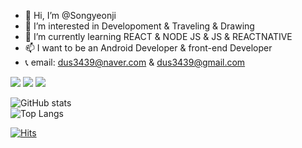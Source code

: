- 👋 Hi, I’m @Songyeonji
- 👀 I’m interested in Developoment & Traveling & Drawing
- 🌱 I’m currently learning REACT & NODE JS & JS & REACTNATIVE
- 📫 I want to be an Android Developer & front-end Developer
- 📞 email: dus3439@naver.com & dus3439@gmail.com 

<!---
Songyeonji/Songyeonji is a ✨ special ✨ repository because its `README.md` (this file) appears on your GitHub profile.
You can click the Prev link to take a look at your changes.
--->


<a href="https://pacific-crayon-a46.notion.site/11e8016498e3440f8fce9a5944e933e2" target="_blank"><img src="https://img.shields.io/badge/Notion-00c9f2?style=flat-square&logo=notion&logoColor=white"/></a>
<a href="https://github.com/Songyeonji" target="_blank"><img src="https://img.shields.io/badge/GitHub-2a2a2a?style=flat-square&logo=GigHub&logoColor=white"/></a>
<a href="https://www.instagram.com/_yeon_j_i/?hl=ko" target="_blank"><img src="https://img.shields.io/badge/Instagram-a3669b?style=flat-square&logo=Instagram&logoColor=white"/></a>



![GitHub stats](https://github-readme-stats.vercel.app/api?username=Songyeonji&show_icons=true&layout=compact&theme=tokyonight)  
![Top Langs](https://github-readme-stats.vercel.app/api/top-langs/?username=Songyeonji&layout=compact&theme=tokyonight)

[![Hits](https://hits.seeyoufarm.com/api/count/incr/badge.svg?url=https%3A%2F%2Fgithub.com%2FSongyeonjicount_bg=%2379C83D&title_bg=%23555555&icon=&icon_color=%23E7E7E7&title=visitors&edge_flat=false)](https://github.com/Songyeonji)     
